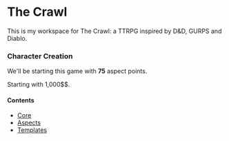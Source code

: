 # The Crawl

This is my workspace for The Crawl: a TTRPG inspired by D&D, GURPS and Diablo.


### Character Creation

We'll be starting this game with **75** aspect points.

Starting with 1,000$$.

#### Contents

* [Core](core.md)
* [Aspects](aspects.md)
* [Templates](templates.md)
